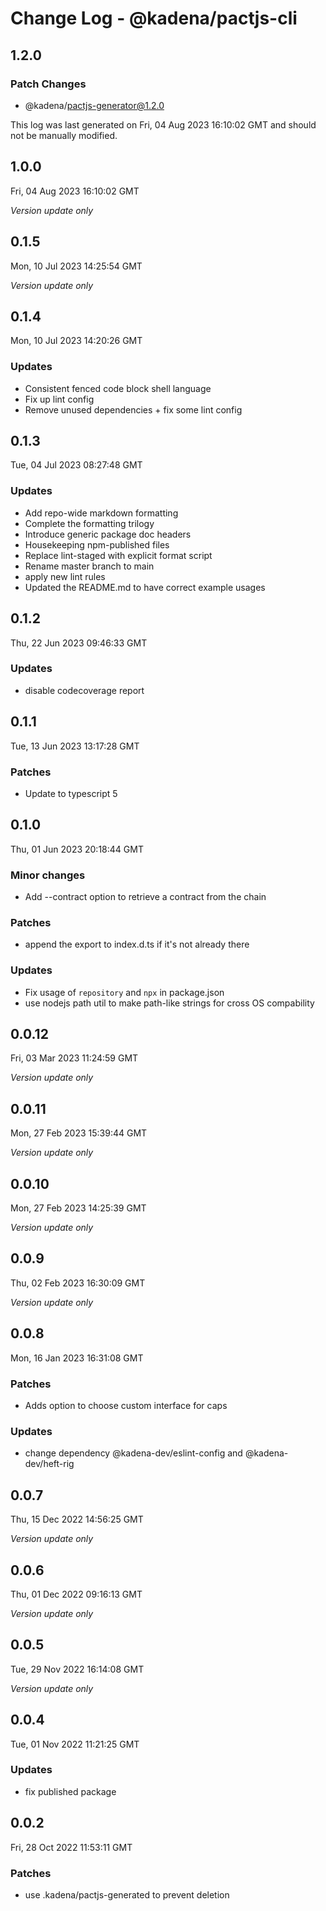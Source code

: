 # Change Log - @kadena/pactjs-cli

## 1.2.0

### Patch Changes

- @kadena/pactjs-generator@1.2.0

This log was last generated on Fri, 04 Aug 2023 16:10:02 GMT and should not be
manually modified.

## 1.0.0

Fri, 04 Aug 2023 16:10:02 GMT

_Version update only_

## 0.1.5

Mon, 10 Jul 2023 14:25:54 GMT

_Version update only_

## 0.1.4

Mon, 10 Jul 2023 14:20:26 GMT

### Updates

- Consistent fenced code block shell language
- Fix up lint config
- Remove unused dependencies + fix some lint config

## 0.1.3

Tue, 04 Jul 2023 08:27:48 GMT

### Updates

- Add repo-wide markdown formatting
- Complete the formatting trilogy
- Introduce generic package doc headers
- Housekeeping npm-published files
- Replace lint-staged with explicit format script
- Rename master branch to main
- apply new lint rules
- Updated the README.md to have correct example usages

## 0.1.2

Thu, 22 Jun 2023 09:46:33 GMT

### Updates

- disable codecoverage report

## 0.1.1

Tue, 13 Jun 2023 13:17:28 GMT

### Patches

- Update to typescript 5

## 0.1.0

Thu, 01 Jun 2023 20:18:44 GMT

### Minor changes

- Add --contract option to retrieve a contract from the chain

### Patches

- append the export to index.d.ts if it's not already there

### Updates

- Fix usage of `repository` and `npx` in package.json
- use nodejs path util to make path-like strings for cross OS compability

## 0.0.12

Fri, 03 Mar 2023 11:24:59 GMT

_Version update only_

## 0.0.11

Mon, 27 Feb 2023 15:39:44 GMT

_Version update only_

## 0.0.10

Mon, 27 Feb 2023 14:25:39 GMT

_Version update only_

## 0.0.9

Thu, 02 Feb 2023 16:30:09 GMT

_Version update only_

## 0.0.8

Mon, 16 Jan 2023 16:31:08 GMT

### Patches

- Adds option to choose custom interface for caps

### Updates

- change dependency @kadena-dev/eslint-config and @kadena-dev/heft-rig

## 0.0.7

Thu, 15 Dec 2022 14:56:25 GMT

_Version update only_

## 0.0.6

Thu, 01 Dec 2022 09:16:13 GMT

_Version update only_

## 0.0.5

Tue, 29 Nov 2022 16:14:08 GMT

_Version update only_

## 0.0.4

Tue, 01 Nov 2022 11:21:25 GMT

### Updates

- fix published package

## 0.0.2

Fri, 28 Oct 2022 11:53:11 GMT

### Patches

- use .kadena/pactjs-generated to prevent deletion
